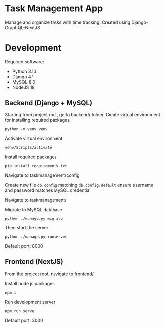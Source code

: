 # Task Management App

Manage and organize tasks with time tracking.
Created using Django-GraphQL-NextJS 

# Development
Required software:
- Python 3.10
- Django 4.1
- MySQL 8.0
- NodeJS 18

## Backend (Django + MySQL)
Starting from project root, go to backend/ folder.
Create virtual environment for installing required packages

`python -m venv venv`

Activate virtual environment

`venv/Scripts/activate` 

Install required packages

`pip install requirements.txt`

Navigate to taskmanagement/config

Create new file `db.config` matching `db.config.default` ensure username and password matches MySQL credential

Navigate to taskmanagement/

Migrate to MySQL database

`python ./manage.py migrate`

Then start the server

`python ./manage.py runserver`

Default port: 8000

## Frontend (NextJS)
From the project root, navigate to frontend/

Install node js packages

`npm i`

Run development server

`npm run serve`

Default port: 3000